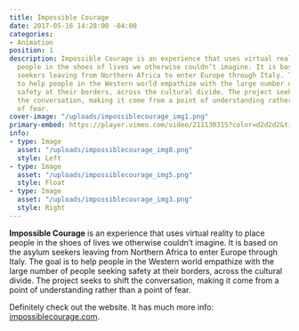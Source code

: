 ```yaml
---
title: Impossible Courage
date: 2017-05-16 14:28:00 -04:00
categories:
- Animation
position: 1
description: Impossible Courage is an experience that uses virtual reality to place
  people in the shoes of lives we otherwise couldn’t imagine. It is based on the asylum
  seekers leaving from Northern Africa to enter Europe through Italy. The goal is
  to help people in the Western world empathize with the large number of people seeking
  safety at their borders, across the cultural divide. The project seeks to shift
  the conversation, making it come from a point of understanding rather than a point
  of fear.
cover-image: "/uploads/impossiblecourage_img1.png"
primary-embed: https://player.vimeo.com/video/211130315?color=d2d2d2&title=0&byline=0&portrait=0
info:
- type: Image
  asset: "/uploads/impossiblecourage_img8.png"
  style: Left
- type: Image
  asset: "/uploads/impossiblecourage_img5.png"
  style: Float
- type: Image
  asset: "/uploads/impossiblecourage_img3.png"
  style: Right
---
```


**Impossible Courage** is an experience that uses virtual reality to place people in the shoes of lives we otherwise couldn’t imagine. It is based on the asylum seekers leaving from Northern Africa to enter Europe through Italy. The goal is to help people in the Western world empathize with the large number of people seeking safety at their borders, across the cultural divide. The project seeks to shift the conversation, making it come from a point of understanding rather than a point of fear.

Definitely check out the website. It has much more info: [impossiblecourage.com](https://www.impossiblecourage.com/).
